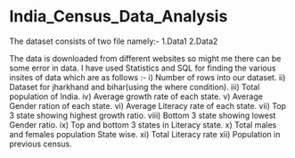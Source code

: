 # India_Census_Data_Analysis
The dataset consists of two file namely:-
1.Data1
2.Data2

The data is downloaded from different websites so might me there can be some error in data.
I have used Statistics and SQL for finding the various insites of data which are as follows :-
i) Number of rows into our dataset.
ii) Dataset for jharkhand and bihar(using the where condition).
iii) Total population of India.
iv) Average growth rate of each state.
v) Average Gender ration of each state.
vi) Average Literacy rate of each state.
vii) Top 3 state showing highest growth ratio.
viii) Bottom 3 state showing lowest Gender ratio.
ix) Top and bottom 3 states in Literacy state.
x) Total males and females population State wise.
xi) Total Literacy rate
xii) Population in previous census.

